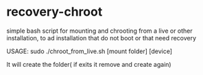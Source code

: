 recovery-chroot
===============
simple bash script for mounting and chrooting from a live or other installation, to ad installation that do not boot or that need recovery 

USAGE:
 sudo ./chroot_from_live.sh [mount folder] [device]



It will create the folder( if exits it remove and create again)
